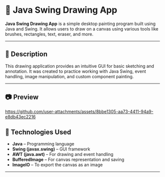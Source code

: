 # 🎨 Java Swing Drawing App

**Java Swing Drawing App** is a simple desktop painting program built using Java and Swing. It allows users to draw on a canvas using various tools like brushes, rectangles, text, eraser, and more.

---

## 📌 Description

This drawing application provides an intuitive GUI for basic sketching and annotation. It was created to practice working with Java Swing, event handling, image manipulation, and custom component painting.

---

## 📷 Preview



https://github.com/user-attachments/assets/8bbe1305-aa73-4411-94a9-e8db43ec2216



## 🧰 Technologies Used

- **Java** – Programming language
- **Swing (javax.swing)** – GUI framework
- **AWT (java.awt)** – For drawing and event handling
- **BufferedImage** – For canvas representation and saving
- **ImageIO** – To export the canvas as an image

---

